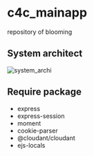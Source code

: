 # c4c_mainapp

repository of blooming

## System architect
![system_archi](https://user-images.githubusercontent.com/24681988/62127040-12ecd080-b30c-11e9-99c8-61dcd6ebe3e8.png)

## Require package
- express
- express-session
- moment
- cookie-parser
- @cloudant/cloudant
- ejs-locals
